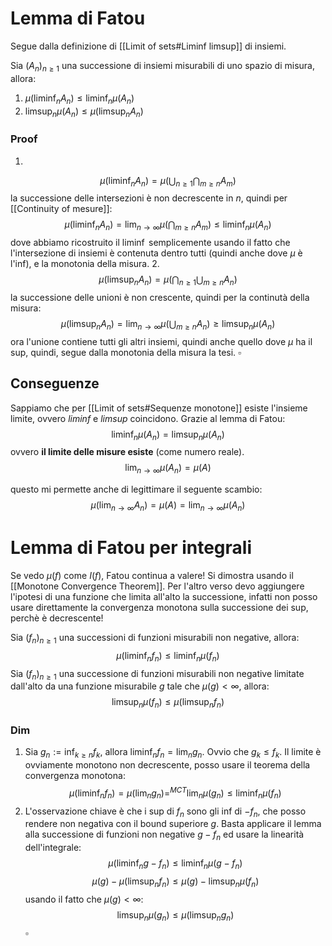 # Lemma di Fatou
Segue dalla definizione di [[Limit of sets#Liminf limsup]] di insiemi.

Sia $(A_n)_{n\geq 1}$ una successione di insiemi misurabili di uno spazio di misura, allora:

1. $\mu(\liminf_n A_n) \leq \liminf_n \mu(A_n)$
2.  $\limsup_n \mu(A_n) \leq \mu(\limsup_n A_n)$
### Proof
1. 
$$
\mu (\liminf_n A_n) = \mu( \bigcup_{n\geq 1} \bigcap_{m\geq n} A_m)
$$
la successione delle intersezioni è non decrescente in $n$, quindi per [[Continuity of mesure]]:
$$
\mu (\liminf_n A_n) = \lim_{n\to \infty} \mu(\bigcap_{m\geq n} A_m) \leq \liminf_n \mu(A_n)
$$
dove abbiamo ricostruito il $\liminf$ semplicemente usando il fatto che l'intersezione di insiemi è contenuta dentro tutti (quindi anche dove $\mu$ è l'inf), e la monotonia della misura.
2. 
$$
\mu(\limsup_n A_n) = \mu( \bigcap_{n\geq 1} \bigcup_{m\geq n} A_n) 
$$
la successione delle unioni è non crescente, quindi per la continutà della misura:
$$
\mu(\limsup_n A_n) = \lim_{n\to\infty} \mu(\bigcup_{m\geq n} A_n) \geq \limsup_n \mu(A_n)
$$
ora l'unione contiene tutti gli altri insiemi, quindi anche quello dove $\mu$ ha il sup, quindi, segue dalla monotonia della misura la tesi. $\square$


## Conseguenze
Sappiamo che per [[Limit of sets#Sequenze monotone]] esiste l'insieme limite, ovvero $liminf$ e $limsup$ coincidono. Grazie al lemma di Fatou:
$$
\liminf_n \mu(A_n) = \limsup_n \mu(A_n)
$$
ovvero **il limite delle misure esiste** (come numero reale).
$$
\lim_{n\to\infty} \mu(A_n) = \mu(A)
$$

questo mi permette anche di legittimare il seguente scambio:
$$
\mu(\lim_{n\to\infty} A_n) = \mu(A) = \lim_{n\to\infty} \mu(A_n)
$$

# Lemma di Fatou per integrali
Se vedo $\mu(f)$ come $I(f)$, Fatou continua a valere! Si dimostra usando il [[Monotone Convergence Theorem]]. Per l'altro verso devo aggiungere l'ipotesi di una funzione che limita all'alto la successione, infatti non posso usare direttamente la convergenza monotona sulla successione dei sup, perchè è decrescente!

Sia $(f_n)_{n\geq 1}$ una successioni di funzioni misurabili non negative, allora:
$$
\mu(\liminf_n f_n) \leq \liminf_n \mu(f_n)
$$
Sia $(f_n)_{n\geq 1}$ una successione di funzioni misurabili non negative limitate dall'alto da una funzione misurabile $g$ tale che $\mu(g) < \infty$,  allora:
$$
\limsup_n \mu(f_n) \leq \mu(\limsup_n f_n)
$$
### Dim 
1. Sia $g_n := \inf_{k \geq n} f_k$, allora $\liminf_n f_n = \lim_n g_n$.  Ovvio che $g_k \leq f_k$. Il limite è ovviamente monotono non decrescente, posso usare il teorema della convergenza monotona:
$$
\mu(\liminf_n f_n) = \mu(\lim_n g_n) =^{MCT} \lim_n \mu(g_n) \leq \liminf_n \mu(f_n) 
$$
2. L'osservazione chiave è che i sup di $f_n$ sono gli inf di $-f_n$, che posso rendere non negativa con il bound superiore $g$. Basta applicare  il lemma alla successione di funzioni non negative $g-f_n$ ed usare la linearità dell'integrale:
$$
\mu(\liminf_n g-f_n) \leq \liminf_n \mu(g-f_n)
$$
$$
\mu(g) - \mu(\limsup_n f_n) \leq \mu(g) - \limsup_n\mu(f_n)
$$
usando il fatto che $\mu(g) < \infty$:
$$
\limsup_n \mu(g_n) \leq \mu(\limsup_n g_n)
$$
$\square$





